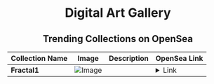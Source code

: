 <div align="center">

# Digital Art Gallery

## Trending Collections on OpenSea

| Collection Name                       | Image                                                                                     | Description                       | OpenSea Link                                                                                          |
|---------------------------------------|-------------------------------------------------------------------------------------------|-----------------------------------|--------------------------------------------------------------------------------------------------------|
| **Fractal1** | ![Image](https://i.seadn.io/s/raw/files/364aaee51937d0375e1ed6918d689d8e.png?w=500&auto=format?w=200&auto=format) |  | <details><summary>Link</summary>[Fractal1](https://opensea.io/collection/fractal1-1)</details> |

</div>